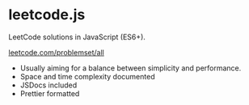 # leetcode.js
LeetCode solutions in JavaScript (ES6+).

[leetcode.com/problemset/all](https://leetcode.com/problemset/all/)


- Usually aiming for a balance between simplicity and performance.
- Space and  time complexity documented
- JSDocs included
- Prettier formatted
